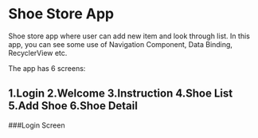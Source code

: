 # Shoe Store App
Shoe store app where user can add new item and look through list. In this app, you can see some use of Navigation Component, Data Binding, RecyclerView etc. 

The app has 6 screens:

1.Login 
2.Welcome
3.Instruction
4.Shoe List
5.Add Shoe
6.Shoe Detail
---

###Login Screen

